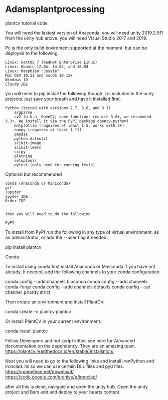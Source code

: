 # Adamsplantprocessing
plantcv tutorial code

You will need the lastest version of Anaconda.
you will need unity 2019.2.5f1 from the unity hub arcive. 
you will need Visual Studio 2017 and 2019.

Pc is the only build enviroment supported at the moment. but can be deployed to the following:

    Linux: CentOS 7 (RedHat Enterprise Linux)
    Linux: Ubuntu 12.04, 14.04, and 16.04
    Linux: Raspbian "Jessie"
    Mac OSX 10.11 and macOS 10.12+
    Windows 10
    Cloud9 IDE


you will need to pip install the following though it is included in the unity projects. just save your breath and have it installed first.

    Python (tested with versions 2.7, 3.6, and 3.7)
        argparse
        cv2 (a.k.a. OpenCV; some functions require 3.0+, we recommend 3.3+. We install it via the PyPI package opencv-python)
        matplotlib (requires at least 1.5, works with 2+)
        numpy (requires at least 1.11)
        pandas
        python-dateutil
        scikit-image
        scikit-learn
        scipy
        plotnine
        setuptools
        pytest (only used for running tests)

Optional but recommended

    conda (Anaconda or Miniconda)
    git
    Jupyter
    spyder IDE
    Rider IDE
    
    
    then you will need to do the following
    
    PyPI

To install from PyPI run the following in any type of virtual environment, as an administrator, or add the --user flag if needed.

pip install plantcv

Conda

To install using conda first install Anaconda or Miniconda if you have not already. If needed, add the following channels to your conda configuration.

conda config --add channels bioconda
conda config --add channels conda-forge
conda config --add channels defaults
conda config --set channel_priority strict

Then create an environment and install PlantCV.

conda create -n plantcv plantcv

Or install PlantCV in your current environment.

conda install plantcv

Fellow Developers and not script kitties see here for Advanced documentation on the dependency. They are an amazing team.
https://plantcv.readthedocs.io/en/stable/installation/


Next you will need to go to the following links and install IronPython and  ironclad. its so we can use certain DLL files and pyd files.
https://ironpython.net/download/
https://code.google.com/archive/p/ironclad/



after all this is done, navigate and open the unity hub.
Open the unity project and Bam edit and deploy to your hearts content. 
    

